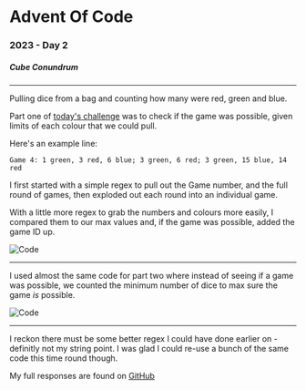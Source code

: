 # Advent Of Code

### 2023 - Day 2

##### Cube Conundrum

---

Pulling dice from a bag and counting how many were red, green and blue.

Part one of [today's challenge](https://adventofcode.com/2023/day/2) was to check if the game was possible, given limits of each colour that we could pull.

Here's an example line:

```
Game 4: 1 green, 3 red, 6 blue; 3 green, 6 red; 3 green, 15 blue, 14 red
```

I first started with a simple regex to pull out the Game number, and the full round of games, then exploded out each round into an individual game.

With a little more regex to grab the numbers and colours more easily, I compared them to our max values and, if the game was possible, added the game ID up.

![Code](https://stuff.yaf.ai/Uploads/adventofcode-2023-day-2-part-1-figure-1.png)

---

I used almost the same code for part two where instead of seeing if a game was possible, we counted the minimum number of dice to max sure the game *is* possible.

![Code](https://stuff.yaf.ai/Uploads/adventofcode-2023-day-2-part-2-figure-1.png)

---

I reckon there must be some better regex I could have done earlier on - definitly not my string point.
I was glad I could re-use a bunch of the same code this time round though.

My full responses are found on [GitHub](https://github.com/benyafai/adventofcode/tree/main/2023/02)